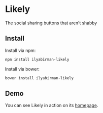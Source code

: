 # Likely

The social sharing buttons that aren’t shabby

## Install

Install via npm:

```sh
npm install ilyabirman-likely
```

Install via bower:

```sh
bower install ilyabirman-likely
```

## Demo

You can see Likely in action on its [homepage](http://ilyabirman.ru/projects/likely/).
